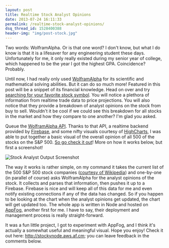 ```yaml
---
layout: post
title: Realtime Stock Analyst Opinions
date: 2013-07-24 16:11:33
permalink: /realtime-stock-analyst-opinions/
dsq_thread_id: 1528400388
header-img: "img/post-stock.jpg"
---
```


Two words: WolframAlpha. Or is that one word? I don't know, but what I do know is that it is a lifesaver for any engineering student these days. Unfortunately for me, it only really existed during my senior year of college, which happened to be the year I got the highest GPA. Coincidence? Probably.

Until now, I had really only used <a title="WolframAlpha" href="http://wolframalpha.com" target="_blank">WolframAlpha</a> for its scientific and mathematical solving abilities. But it can do so much more! Featured in this post will be a snippet of its financial knowledge. Head on over and try <a title="WolframAlpha AAPL" href="http://www.wolframalpha.com/input/?i=AAPL" target="_blank">searching for your favorite stock symbol</a>. You will notice a plethora of information from realtime trade data to price projections. You will also notice that they provide a breakdown of analyst opinions on the stock from buy to sell. Wouldn't it be cool if we could see this breakdown for all stocks in the market and how they compare to one another? I'm glad you asked.<!--more-->

Queue the <a title="WolframAlpha API" href="http://products.wolframalpha.com/api/" target="_blank">WolframAlpha API</a>. Thanks to that API, a realtime backend provided by <a title="Firebase" href="https://www.firebase.com/" target="_blank">Firebase</a>, and some nifty visuals courtesy of <a title="HighCharts" href="http://www.highcharts.com/" target="_blank">HighCharts</a>, I was able to put together a basic visual of the overall opinion of all 500 of the stocks on the S&P 500. <a title="Stocky Node" href="http://stockynode.aws.af.cm" target="_blank">So go check it out</a>! More on how it works below, but first a screenshot!

![Stock Analyst Output Screenshot]({{site.url}}/img/stock_opinions.png "Stock Analyst Output Screenshot")


The way it works is rather simple, on my command it takes the current list of the 500 S&P 500 stock companies (<a title="Wikipedia S&P 500" href="http://en.wikipedia.org/wiki/List_of_S%26P_500_companies" target="_blank">courtesy of Wikipedia</a>) and one-by-one (in parallel of course) asks WolframAlpha for the analyst opinions of the stock. It collects and parses that information, then pushes it up to a Firebase. Firebase is nice and will keep all of this data for me and even notify existing connections if any of the data has changed. So if you happen to be looking at the chart when the analyst opinions get updated, the chart will get updated too. The whole app is written in Node and hosted on <a title="AppFog" href="https://www.appfog.com/" target="_blank">AppFog</a>, another first for me. I have to say, their deployment and management process is really straight-forward.

It was a fun little project, I got to experiment with AppFog, and I think it's actually a somewhat useful and meaningful visual. Hope you enjoy! Check it out here: <a title="Stocky Node" href="http://stockynode.aws.af.cm" target="_blank">http://stockynode.aws.af.cm</a>; you can leave feedback in the comments below.

